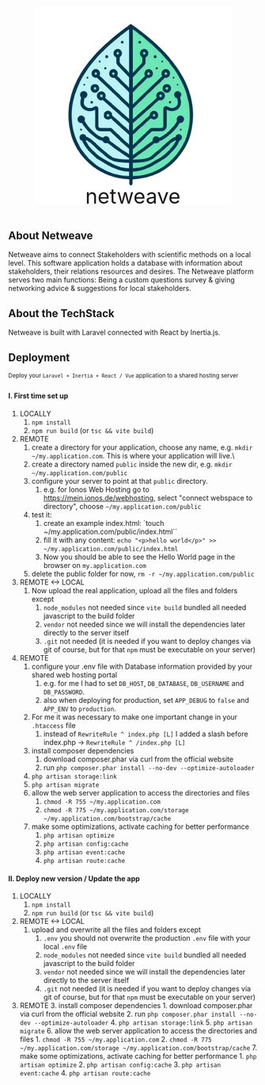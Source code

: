 <p align="center"><a href="#" target="_blank"><img src="public/logo.png" width="400" alt="Netweave Logo"></a></p>
<p align="center" style="margin-top: -60px; font-size: 3em">netweave</p>

## About Netweave

Netweave aims to connect Stakeholders with scientific methods on a local level.
This software application holds a database with information about stakeholders, their relations resources and desires.
The Netweave platform serves two main functions: Being a custom questions survey & giving networking advice & suggestions for local stakeholders.

## About the TechStack

Netweave is built with Laravel connected with React by Inertia.js.

## Deployment

<sup>Deploy your `Laravel + Inertia + React / Vue` application to a shared hosting server</sup>

#### I. First time set up

1. LOCALLY
   1. `npm install`
   2. `npm run build` (or `tsc && vite build`)
2. REMOTE
   1. create a directory for your application, choose any name, e.g. `mkdir ~/my.application.com`. This is where your application will live.\
   2. create a directory named `public` inside the new dir, e.g. `mkdir ~/my.application.com/public`
   3. configure your server to point at that `public` directory.
      1. e.g. for Ionos Web Hosting go to https://mein.ionos.de/webhosting, select "connect webspace to directory", choose `~/my.application.com/public`
   4. test it:
      1. create an example index.html: `touch ~/my.application.com/public/index.html``
      2. fill it with any content: `echo "<p>hello world</p>" >> ~/my.application.com/public/index.html`
      3. Now you should be able to see the Hello World page in the browser on `my.application.com`
   5. delete the public folder for now, `rm -r ~/my.application.com/public`
3. REMOTE <-> LOCAL
   1. Now upload the real application, upload all the files and folders except
      1. `node_modules` not needed since `vite build` bundled all needed javascript to the build folder
      2. `vendor` not needed since we will install the dependencies later directly to the server itself
      3. `.git` not needed (it is needed if you want to deploy changes via git of course, but for that `npm` must be executable on your server)
4. REMOTE
   1. configure your .env file with Database information provided by your shared web hosting portal
      1. e.g. for me I had to set `DB_HOST`, `DB_DATABASE`, `DB_USERNAME` and `DB_PASSWORD`.
      2. also when deploying for production, set `APP_DEBUG` to `false` and `APP_ENV` to `production`.
   2. For me it was necessary to make one important change in your `.htaccess` file
      1. instead of `RewriteRule ^ index.php [L]` I added a slash before index.php -> `RewriteRule ^ /index.php [L]`
   3. install composer dependencies
      1. download composer.phar via curl from the official website
      2. run `php composer.phar install --no-dev --optimize-autoloader`
   4. `php artisan storage:link`
   5. `php artisan migrate`
   6. allow the web server application to access the directories and files
      1. `chmod -R 755 ~/my.application.com`
      2. `chmod -R 775 ~/my.application.com/storage ~/my.application.com/bootstrap/cache`
   7. make some optimizations, activate caching for better performance
      1. `php artisan optimize`
      2. `php artisan config:cache`
      3. `php artisan event:cache`
      4. `php artisan route:cache`

#### II. Deploy new version / Update the app

1. LOCALLY
   1. `npm install`
   2. `npm run build` (or `tsc && vite build`)
2. REMOTE <-> LOCAL
   1. upload and overwrite all the files and folders except
      1. `.env` you should not overwrite the production `.env` file with your local `.env` file
      2. `node_modules` not needed since `vite build` bundled all needed javascript to the build folder
      3. `vendor` not needed since we will install the dependencies later directly to the server itself
      4. `.git` not needed (it is needed if you want to deploy changes via git of course, but for that `npm` must be executable on your server)
3. REMOTE 3. install composer dependencies 1. download composer.phar via curl from the official website 2. run `php composer.phar install --no-dev --optimize-autoloader` 4. `php artisan storage:link` 5. `php artisan migrate` 6. allow the web server application to access the directories and files 1. `chmod -R 755 ~/my.application.com` 2. `chmod -R 775 ~/my.application.com/storage ~/my.application.com/bootstrap/cache` 7. make some optimizations, activate caching for better performance 1. `php artisan optimize` 2. `php artisan config:cache` 3. `php artisan event:cache` 4. `php artisan route:cache`
